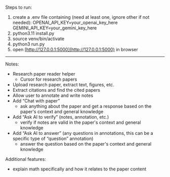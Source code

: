 Steps to run:
1. create a .env file containing (need at least one, ignore other if not needed):
    OPENAI_API_KEY=your_openai_key_here
    GEMINI_API_KEY=your_gemini_key_here
2. python3.11 install.py
3. source venv/bin/activate
3. python3 run.py
4. open [http://127.0.0.1:5000](http://127.0.0.1:5000) in browser





-----------------------------------
Notes:
- Research paper reader helper
    - Cursor for research papers
- Upload research paper, extract text, figures, etc.
- Extract citations and find the cited papers
- Allow user to annotate and write notes
- Add “Chat with paper”
    - ask anything about the paper and get a response based on the paper's context and general knowledge
- Add “Ask AI to verify” (notes, annotation, etc.)
    - verify if notes are valid in the paper's context and general knowledge
- Add “Ask AI to answer” (any questions in annotations, this can be a specific type of “question” annotation)
    - answer the question based on the paper's context and general knowledge


Additional features:
- explain math specifically and how it relates to the paper content